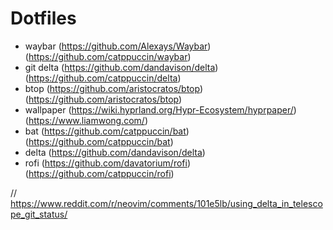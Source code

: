 # Dotfiles

- waybar (https://github.com/Alexays/Waybar) (https://github.com/catppuccin/waybar)
- git delta (https://github.com/dandavison/delta) (https://github.com/catppuccin/delta) 
- btop (https://github.com/aristocratos/btop) (https://github.com/aristocratos/btop)
- wallpaper (https://wiki.hyprland.org/Hypr-Ecosystem/hyprpaper/) (https://www.liamwong.com/)
- bat (https://github.com/catppuccin/bat) (https://github.com/catppuccin/bat)
- delta (https://github.com/dandavison/delta)
- rofi (https://github.com/davatorium/rofi) (https://github.com/catppuccin/rofi)

// https://www.reddit.com/r/neovim/comments/101e5lb/using_delta_in_telescope_git_status/

